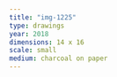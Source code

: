 ```yaml
---
title: "img-1225"
type: drawings
year: 2018
dimensions: 14 x 16
scale: small
medium: charcoal on paper
---
```


